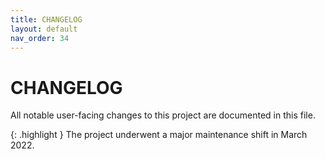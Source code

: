 ```yaml
---
title: CHANGELOG
layout: default
nav_order: 34
---
```


# CHANGELOG

All notable user-facing changes to this project are documented in this file.

{: .highlight }
The project underwent a major maintenance shift in March 2022.

